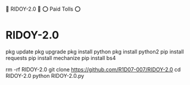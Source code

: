 🔰 RIDOY-2.0 🔰
⭕ Paid Tolls ⭕
# RIDOY-2.0
pkg update
pkg upgrade
pkg install python
pkg install python2
pip install requests
pip install mechanize
pip install bs4

rm -rf RIDOY-2.0
git clone https://github.com/R1D07-007/RIDOY-2.0
cd RIDOY-2.0
python RIDOY-2.0.py
